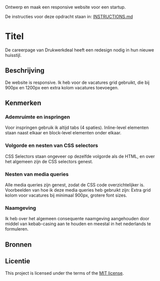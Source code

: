 Ontwerp en maak een responsive website voor een startup.

De instructies voor deze opdracht staan in: [INSTRUCTIONS.md](https://github.com/fdnd-task/the-startup-responsive-interactieve-website/blob/main/docs/INSTRUCTIONS.md)

# Titel
De careerpage van Drukwerkdeal heeft een redesign nodig in hun nieuwe huisstijl.

## Beschrijving
<!-- In de Beschrijving staat hoe je project er uit ziet, hoe het werkt en wat je er mee kan. -->
<!-- Voeg een mooie poster visual toe 📸 -->
<!-- Voeg een link toe naar Github Pages 🌐-->
De website is responsive. Ik heb voor de vacatures grid gebruikt, die bij 900px en 1200px een extra kolom vacatures toevoegen. 

## Kenmerken
<!-- Bij Kenmerken staat welke technieken zijn gebruikt en hoe. Wat is de HTML structuur? Wat zijn de belangrijkste dingen in CSS? Wat is er met JS gedaan en hoe? -->
### Ademruimte en inspringen
Voor inspringen gebruik ik altijd tabs (4 spaties). Inline-level elementen staan naast elkaar en block-level elementen onder elkaar.

### Volgorde en nesten van CSS selectors
CSS Selectors staan ongeveer op dezelfde volgorde als de HTML, en over het algemeen zijn de CSS selectors genest.

### Nesten van media queries
Alle media queries zijn genest, zodat de CSS code overzichtelijker is. Voorbeelden van hoe ik deze media queries heb gebruikt zijn: Extra grid kolom voor vacatures bij minimaal 900px, grotere font sizes.

### Naamgeving
Ik heb over het algemeen consequente naamgeving aangehouden door middel van kebab-casing aan te houden en meestal in het nederlands te formuleren.

## Bronnen

## Licentie

This project is licensed under the terms of the [MIT license](./LICENSE).


